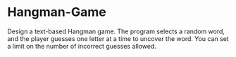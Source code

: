 # Hangman-Game
Design a text-based Hangman game. The program
selects a random word, and the player guesses one
letter at a time to uncover the word. You can set a
limit on the number of incorrect guesses allowed.
